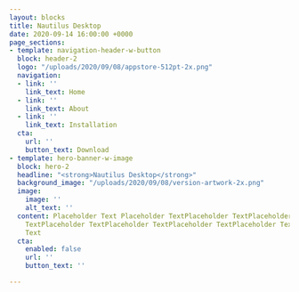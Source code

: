 ```yaml
---
layout: blocks
title: Nautilus Desktop
date: 2020-09-14 16:00:00 +0000
page_sections:
- template: navigation-header-w-button
  block: header-2
  logo: "/uploads/2020/09/08/appstore-512pt-2x.png"
  navigation:
  - link: ''
    link_text: Home
  - link: ''
    link_text: About
  - link: ''
    link_text: Installation
  cta:
    url: ''
    button_text: Download
- template: hero-banner-w-image
  block: hero-2
  headline: "<strong>Nautilus Desktop</strong>"
  background_image: "/uploads/2020/09/08/version-artwork-2x.png"
  image:
    image: ''
    alt_text: ''
  content: Placeholder Text Placeholder TextPlaceholder TextPlaceholder TextPlaceholder
    TextPlaceholder TextPlaceholder TextPlaceholder TextPlaceholder TextPlaceholder
    Text
  cta:
    enabled: false
    url: ''
    button_text: ''

---
```

